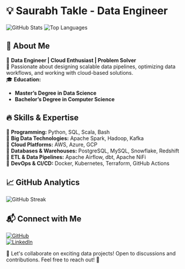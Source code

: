 # 💡 Saurabh Takle - Data Engineer

![GitHub Stats](https://github-readme-stats-saurabhtakles-projects.vercel.app/api?username=saurabh-takle&show_icons=true&theme=radical)
![Top Languages](https://github-readme-stats-saurabhtakles-projects.vercel.app/api/top-langs/?username=saurabh-takle&layout=compact&theme=radical)

## 🚀 About Me

🎯 **Data Engineer | Cloud Enthusiast | Problem Solver**  
📌 Passionate about designing scalable data pipelines, optimizing data workflows, and working with cloud-based solutions.  
🎓 **Education:**

- **Master’s Degree in Data Science**
- **Bachelor’s Degree in Computer Science**

## 🔥 Skills & Expertise

🔹 **Programming:** Python, SQL, Scala, Bash  
🔹 **Big Data Technologies:** Apache Spark, Hadoop, Kafka  
🔹 **Cloud Platforms:** AWS, Azure, GCP  
🔹 **Databases & Warehouses:** PostgreSQL, MySQL, Snowflake, Redshift  
🔹 **ETL & Data Pipelines:** Apache Airflow, dbt, Apache NiFi  
🔹 **DevOps & CI/CD:** Docker, Kubernetes, Terraform, GitHub Actions

## 📈 GitHub Analytics

![GitHub Streak](https://github-readme-streak-stats-saurabhtakles-projects.vercel.app/?user=saurabh-takle&theme=radical)

## 📬 Connect with Me

[![GitHub](https://img.shields.io/badge/GitHub-000?style=for-the-badge&logo=github)](https://github.com/saurabh-takle/)  
[![LinkedIn](https://img.shields.io/badge/LinkedIn-blue?style=for-the-badge&logo=linkedin)](https://www.linkedin.com/in/saurabhtakle/)

🚀 Let's collaborate on exciting data projects! Open to discussions and contributions. Feel free to reach out! 🚀
